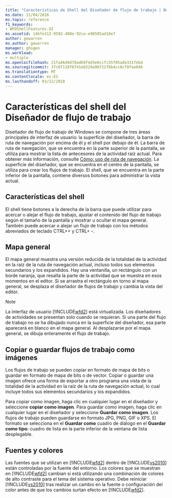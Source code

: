 ```yaml
---
title: "Características de Shell del Diseñador de flujo de trabajo | Documentos de Microsoft"
ms.date: 11/04/2016
ms.topic: reference
f1_keywords:
- WFDShellFeatures.UI
ms.assetid: 14bfe312-9592-408e-92ce-e98585ad16e7
author: gewarren
ms.author: gewarren
manager: ghogen
ms.workload:
- multiple
ms.openlocfilehash: 21fa46d9d70ad69f4d3e0ccfc55f85ade331feb4
ms.sourcegitcommit: 37c87118f6f41e832da96f21f6b4cc0cf8fee046
ms.translationtype: MT
ms.contentlocale: es-ES
ms.lasthandoff: 03/12/2018
---
```

# <a name="workflow-designer-shell-features"></a>Características del shell del Diseñador de flujo de trabajo

Diseñador de flujo de trabajo de Windows se compone de tres áreas principales de interfaz de usuario: la superficie del diseñador, la barra de ruta de navegación por encima de él y el shell por debajo de él. La barra de ruta de navegación, que se encuentra en la parte superior de la pantalla, se utiliza para mostrar la lista de antecesores de la actividad raíz actual. Para obtener más información, consulte [Cómo: uso de ruta de navegación](../workflow-designer/how-to-use-breadcrumb-navigation.md). La superficie del diseñador, que se encuentra en el centro de la pantalla, se utiliza para crear los flujos de trabajo. El shell, que se encuentra en la parte inferior de la pantalla, contiene diversos botones para administrar la vista actual.

## <a name="shell-features"></a>Características del shell
 El shell tiene botones a la derecha de la barra que puede utilizar para acercar o alejar el flujo de trabajo, ajustar el contenido del flujo de trabajo según el tamaño de la pantalla y mostrar u ocultar el mapa general. También puede acercar o alejar un flujo de trabajo con los métodos abreviados de teclado CTRL++ y CTRL+ -.

## <a name="overview-map"></a>Mapa general
 El mapa general muestra una versión reducida de la totalidad de la actividad en la raíz de la ruta de navegación actual, incluso todos sus elementos secundarios y los expandidos. Hay una ventanilla, un rectángulo con un borde naranja, que resalta la parte de la actividad que se muestra en esos momentos en el editor. Si se arrastra el rectángulo en torno al mapa general, se desplaza el diseñador de flujos de trabajo y cambia la vista del editor.

> [!NOTE]
> La interfaz de usuario [!INCLUDE[wfd2](../workflow-designer/includes/wfd2_md.md)] está virtualizada. Los diseñadores de actividades se presentan solo cuando se requieran. Si una parte del flujo de trabajo no se ha dibujado nunca en la superficie del diseñador, esa parte aparecerá en blanco en el mapa general. Al desplazarse por el mapa general, se dibuja enteramente el flujo de trabajo.

## <a name="copying-or-saving-workflows-as-images"></a>Copiar o guardar flujos de trabajo como imágenes
 Los flujos de trabajo se pueden copiar en formato de mapa de bits o guardar en formato de mapa de bits o de vector. Copiar o guardar una imagen ofrece una forma de exportar a otro programa una vista de la totalidad de la actividad en la raíz de la ruta de navegación actual, lo cual incluye todos sus elementos secundarios y los expandidos.

 Para copiar como imagen, haga clic en cualquier lugar en el diseñador y seleccione **copiar como imagen**. Para guardar como imagen, haga clic en cualquier lugar en el diseñador y seleccione **Guardar como imagen**. Los flujos de trabajo pueden guardarse en formato JPG, PNG, GIF o XPS. El formato se selecciona en el **Guardar como** cuadro de diálogo en el **Guardar como tipo:** cuadro de lista en la parte inferior de la ventana de lista desplegable.

## <a name="fonts-and-colors"></a>Fuentes y colores

Las fuentes que se utilizan en [!INCLUDE[wfd2](../workflow-designer/includes/wfd2_md.md)] dentro de [!INCLUDE[vs2010](../misc/includes/vs2010_md.md)] están controladas por la fuente del entorno. Los colores que se muestran en [!INCLUDE[wfd2](../workflow-designer/includes/wfd2_md.md)] cambian si está utilizando una combinación de colores de alto contraste para el tema del sistema operativo. Debe reiniciar [!INCLUDE[vs2010](../misc/includes/vs2010_md.md)] tras realizar un cambio en la fuente o configuración del color antes de que los cambios surtan efecto en [!INCLUDE[wfd2](../workflow-designer/includes/wfd2_md.md)].